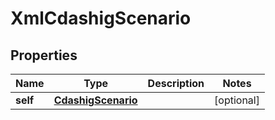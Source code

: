 

# XmlCdashigScenario


## Properties

Name | Type | Description | Notes
------------ | ------------- | ------------- | -------------
**self** | [**CdashigScenario**](CdashigScenario.md) |  |  [optional]



